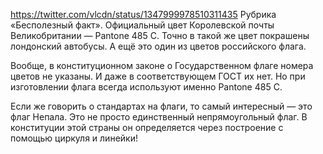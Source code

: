 https://twitter.com/vlcdn/status/1347999978510311435
Рубрика «Бесполезный факт». Официальный цвет Королевской почты Великобритании — Pantone 485 C. Точно в такой же цвет покрашены лондонский автобусы. А ещё это один из цветов российского флага.

Вообще, в конституционном законе о Государственном флаге номера цветов не указаны. И даже в соответствующем ГОСТ их нет. Но при изготовлении флага всегда используют именно Pantone 485 C.

Если же говорить о стандартах на флаги, то самый интересный — это флаг Непала. Это не просто единственный непрямоугольный флаг. В конституции этой страны он определяется через построение с помощью циркуля и линейки!